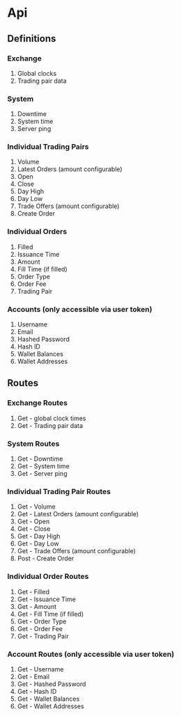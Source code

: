 # Api

## Definitions

### Exchange

1. Global clocks
2. Trading pair data

### System

1. Downtime
2. System time
3. Server ping

### Individual Trading Pairs

1. Volume
2. Latest Orders (amount configurable)
3. Open
4. Close
5. Day High
6. Day Low
7. Trade Offers (amount configurable)
8. Create Order

### Individual Orders

1. Filled
2. Issuance Time
3. Amount
4. Fill Time (if filled)
5. Order Type
6. Order Fee
7. Trading Pair

### Accounts (only accessible via user token)

1. Username
2. Email
3. Hashed Password
4. Hash ID
5. Wallet Balances
6. Wallet Addresses

## Routes

### Exchange Routes

1. Get - global clock times
2. Get - Trading pair data

### System Routes

1. Get - Downtime
2. Get - System time
3. Get - Server ping

### Individual Trading Pair Routes

1. Get - Volume
2. Get - Latest Orders (amount configurable)
3. Get - Open
4. Get - Close
5. Get - Day High
6. Get - Day Low
7. Get - Trade Offers (amount configurable)
8. Post - Create Order

### Individual Order Routes

1. Get - Filled
2. Get - Issuance Time
3. Get - Amount
4. Get - Fill Time (if filled)
5. Get - Order Type
6. Get - Order Fee
7. Get - Trading Pair

### Account Routes (only accessible via user token)

1. Get - Username
2. Get - Email
3. Get - Hashed Password
4. Get - Hash ID
5. Get - Wallet Balances
6. Get - Wallet Addresses

